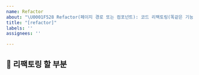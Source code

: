 ```yaml
---
name: Refactor
about: "\U0001F528 Refactor(페이지 경로 또는 컴포넌트): 코드 리팩토링(똑같은 기능인데 코드만 개선)"
title: "[refactor]"
labels: ''
assignees: ''

---
```


## 🔨 리팩토링 할 부분

<br>
